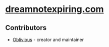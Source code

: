 # [dreamnotexpiring.com](https://dreamnotexpiring.com)

## Contributors

- [Oblivious](https://github.com/Oblivious-Oblivious) - creator and maintainer
